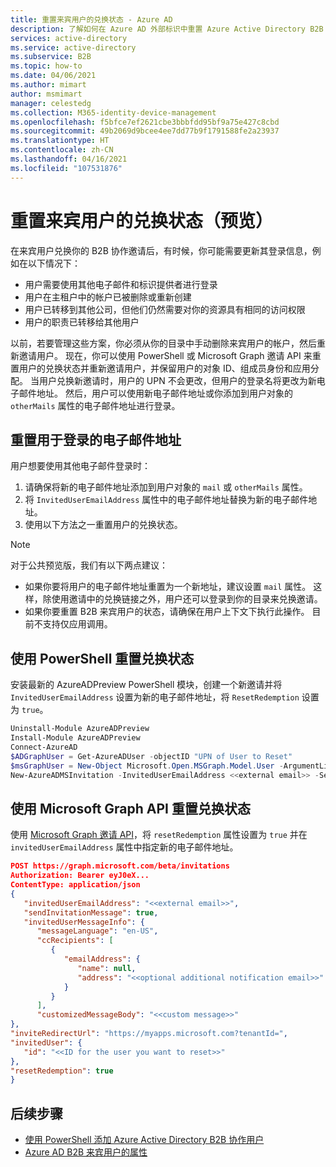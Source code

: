 ```yaml
---
title: 重置来宾用户的兑换状态 - Azure AD
description: 了解如何在 Azure AD 外部标识中重置 Azure Active Directory B2B 来宾用户的邀请兑换状态。
services: active-directory
ms.service: active-directory
ms.subservice: B2B
ms.topic: how-to
ms.date: 04/06/2021
ms.author: mimart
author: msmimart
manager: celestedg
ms.collection: M365-identity-device-management
ms.openlocfilehash: f5bfce7ef2621cbe3bbbfdd95bf9a75e427c8cbd
ms.sourcegitcommit: 49b2069d9bcee4ee7dd77b9f1791588fe2a23937
ms.translationtype: HT
ms.contentlocale: zh-CN
ms.lasthandoff: 04/16/2021
ms.locfileid: "107531876"
---
```

# <a name="reset-redemption-status-for-a-guest-user-preview"></a>重置来宾用户的兑换状态（预览）

在来宾用户兑换你的 B2B 协作邀请后，有时候，你可能需要更新其登录信息，例如在以下情况下：

- 用户需要使用其他电子邮件和标识提供者进行登录
- 用户在主租户中的帐户已被删除或重新创建
- 用户已转移到其他公司，但他们仍然需要对你的资源具有相同的访问权限
- 用户的职责已转移给其他用户

以前，若要管理这些方案，你必须从你的目录中手动删除来宾用户的帐户，然后重新邀请用户。 现在，你可以使用 PowerShell 或 Microsoft Graph 邀请 API 来重置用户的兑换状态并重新邀请用户，并保留用户的对象 ID、组成员身份和应用分配。 当用户兑换新邀请时，用户的 UPN 不会更改，但用户的登录名将更改为新电子邮件地址。 然后，用户可以使用新电子邮件地址或你添加到用户对象的 `otherMails` 属性的电子邮件地址进行登录。

## <a name="reset-the-email-address-used-for-sign-in"></a>重置用于登录的电子邮件地址

用户想要使用其他电子邮件登录时：

1. 请确保将新的电子邮件地址添加到用户对象的 `mail` 或 `otherMails` 属性。 
2.  将 `InvitedUserEmailAddress` 属性中的电子邮件地址替换为新的电子邮件地址。
3. 使用以下方法之一重置用户的兑换状态。

> [!NOTE]
>对于公共预览版，我们有以下两点建议：
>- 如果你要将用户的电子邮件地址重置为一个新地址，建议设置 `mail` 属性。 这样，除使用邀请中的兑换链接之外，用户还可以登录到你的目录来兑换邀请。
>- 如果你要重置 B2B 来宾用户的状态，请确保在用户上下文下执行此操作。 目前不支持仅应用调用。
>
## <a name="use-powershell-to-reset-redemption-status"></a>使用 PowerShell 重置兑换状态

安装最新的 AzureADPreview PowerShell 模块，创建一个新邀请并将 `InvitedUserEmailAddress` 设置为新的电子邮件地址，将 `ResetRedemption` 设置为 `true`。

```powershell  
Uninstall-Module AzureADPreview 
Install-Module AzureADPreview 
Connect-AzureAD 
$ADGraphUser = Get-AzureADUser -objectID "UPN of User to Reset"  
$msGraphUser = New-Object Microsoft.Open.MSGraph.Model.User -ArgumentList $ADGraphUser.ObjectId 
New-AzureADMSInvitation -InvitedUserEmailAddress <<external email>> -SendInvitationMessage $True -InviteRedirectUrl "http://myapps.microsoft.com" -InvitedUser $msGraphUser -ResetRedemption $True 
```

## <a name="use-microsoft-graph-api-to-reset-redemption-status"></a>使用 Microsoft Graph API 重置兑换状态

使用 [Microsoft Graph 邀请 API](/graph/api/resources/invitation?view=graph-rest-beta&preserve-view=true)，将 `resetRedemption` 属性设置为 `true` 并在 `invitedUserEmailAddress` 属性中指定新的电子邮件地址。

```json
POST https://graph.microsoft.com/beta/invitations  
Authorization: Bearer eyJ0eX...  
ContentType: application/json  
{  
   "invitedUserEmailAddress": "<<external email>>",  
   "sendInvitationMessage": true,  
   "invitedUserMessageInfo": {  
      "messageLanguage": "en-US",  
      "ccRecipients": [  
         {  
            "emailAddress": {  
               "name": null,  
               "address": "<<optional additional notification email>>"  
            }  
         } 
      ],  
      "customizedMessageBody": "<<custom message>>"  
},  
"inviteRedirectUrl": "https://myapps.microsoft.com?tenantId=",  
"invitedUser": {  
   "id": "<<ID for the user you want to reset>>"  
}, 
"resetRedemption": true 
}
```

## <a name="next-steps"></a>后续步骤

- [使用 PowerShell 添加 Azure Active Directory B2B 协作用户](customize-invitation-api.md#powershell)
- [Azure AD B2B 来宾用户的属性](user-properties.md)
